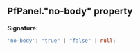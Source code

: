 ## PfPanel."no-body" property

**Signature:**

```typescript
'no-body': "true" | "false" | null;
```

